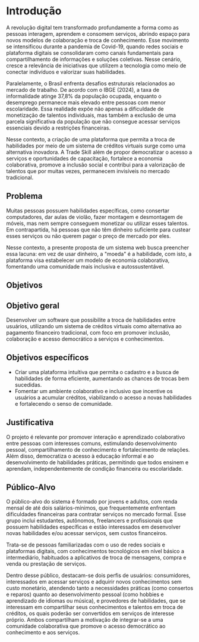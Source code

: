 # Introdução

A revolução digital tem transformado profundamente a forma como as pessoas interagem, aprendem e consomem serviços, abrindo espaço para novos modelos de colaboração e troca de conhecimento. Esse movimento se intensificou durante a pandemia de Covid-19, quando redes sociais e plataforma digitais se consolidaram como canais fundamentais para compartilhamento de informações e soluções coletivas. Nesse cenário, cresce a relevância de iniciativas que utilizem a tecnologia como meio de conectar indivíduos e valorizar suas habilidades.

Paralelamente, o Brasil enfrenta desafios estruturais relacionados ao mercado de trabalho. De acordo com o IBGE (2024), a taxa de informalidade atinge 37,8% da população ocupada, enquanto o desemprego permanece mais elevado entre pessoas com menor escolaridade. Essa realidade expõe não apenas a dificuldade de monetização de talentos individuais, mas também a exclusão de uma parcela significativa da população que não consegue acessar serviços essenciais devido a restrições financeiras.

Nesse contexto, a criação de uma plataforma que permita a troca de habilidades por meio de um sistema de créditos virtuais surge como uma alternativa inovadora. A Trade Skill além de  propor democratizar o acesso a serviços e oportunidades de capacitação, fortalece a economia colaborativa, promove a inclusão social e contribui para a valorização de talentos que por muitas vezes, permanecem invisíveis no mercado tradicional.

## Problema

Muitas pessoas possuem habilidades específicas, como consertar computadores, dar aulas de violão, fazer montagem e desmontagem de móveis, mas nem sempre conseguem monetizar ou utilizar esses talentos. Em contrapartida, há pessoas que não têm dinheiro suficiente para custear esses serviços ou não querem pagar o preço de mercado por eles.  

Nesse contexto, a presente proposta de um sistema web busca preencher essa lacuna: em vez de usar dinheiro, a "moeda" é a habilidade, com isto, a plataforma visa estabelecer um modelo de economia colaborativa, fomentando uma comunidade mais inclusiva e autossustentável. 

## Objetivos

## Objetivo geral

Desenvolver um software que possibilite a troca de habilidades entre usuários, utilizando um sistema de créditos virtuais como alternativa ao pagamento financeiro tradicional, com foco em promover inclusão, colaboração e acesso democrático a serviços e conhecimentos.

## Objetivos específicos

* Criar uma plataforma intuítiva que permita o cadastro e a busca de habilidades de forma eficiente, aumentando as chances de trocas bem sucedidas.
* Fomentar um ambiente colaborativo e inclusivo que incentive os usuários a acumular créditos, viabilizando o acesso a novas habilidades e fortalecendo o senso de comunidade. 


## Justificativa
O projeto é relevante por promover interação e aprendizado colaborativo entre pessoas com interesses comuns, estimulando desenvolvimento pessoal, compartilhamento de conhecimento e fortalecimento de relações. Além disso, democratiza o acesso à educação informal e ao desenvolvimento de habilidades práticas, permitindo que todos ensinem e aprendam, independentemente de condição financeira ou escolaridade.

## Público-Alvo

O público-alvo do sistema é formado por jovens e adultos, com renda mensal de até dois salários-mínimos, que frequentemente enfrentam dificuldades financeiras para contratar serviços no mercado formal. Esse grupo inclui estudantes, autônomos, freelancers e profissionais que possuem habilidades específicas e estão interessados em desenvolver novas habilidades e/ou acessar serviços, sem custos financeiros. 

Trata-se de pessoas familiarizadas com o uso de redes sociais e plataformas digitais, com conhecimentos tecnológicos em nível básico a intermediário, habituados a aplicativos de troca de mensagens, compra e venda ou prestação de serviços. 

Dentro desse público, destacam-se dois perfis de usuários: consumidores, interessados em acessar serviços e adquirir novos conhecimentos sem custo monetário, atendendo tanto a necessidades práticas (como consertos e reparos) quanto ao desenvolvimento pessoal (como hobbies e aprendizado de idiomas ou música), e provedores de habilidades, que se interessam em compartilhar seus conhecimentos e talentos em troca de créditos, os quais poderão ser convertidos em serviços de interesse próprio. Ambos compartilham a motivação de integrar-se a uma comunidade colaborativa que promove o acesso democrático ao conhecimento e aos serviços. 
